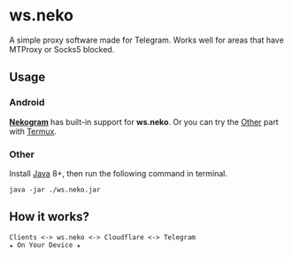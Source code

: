 # ws.neko

A simple proxy software made for Telegram. Works well for areas that have MTProxy or Socks5 blocked.

## Usage

### Android

**[Nekogram](https://nekogram.app)** has built-in support for **ws.neko**. Or you can try the [Other](#Other) part with [Termux](https://termux.com/).

### Other

Install [Java](https://java.com/) 8+, then run the following command in terminal.
```shell
java -jar ./ws.neko.jar
```

## How it works?

```
Clients <-> ws.neko <-> Cloudflare <-> Telegram
▴ On Your Device ▴
```
